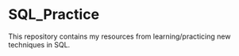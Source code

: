 # SQL_Practice

This repository contains my resources from learning/practicing new techniques in SQL.
